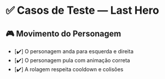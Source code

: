 # ✅ Casos de Teste — Last Hero

## 🎮 Movimento do Personagem
- [✔️] O personagem anda para esquerda e direita
- [✔️] O personagem pula com animação correta
- [✔️] A rolagem respeita cooldown e colisões
